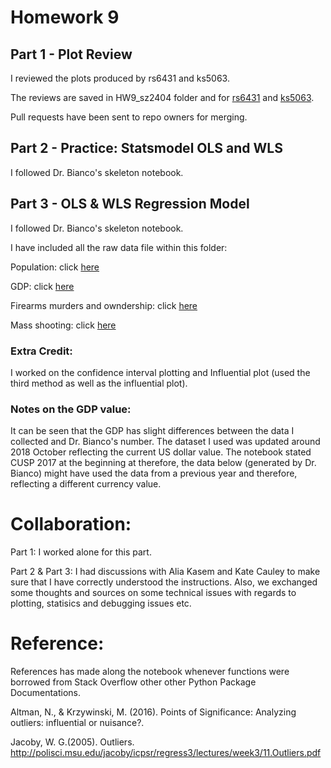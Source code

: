 
# Homework 9
## Part 1 - Plot Review
I reviewed the plots produced by rs6431 and ks5063. 

The reviews are saved in HW9_sz2404 folder and for [rs6431](../HW9_sz2404/rs6431_plotReview_sz2404.md) and [ks5063](../HW9_sz2404/ks5063_plotReview_sz2404.md).

Pull requests have been sent to repo owners for merging. 
## Part 2 - Practice: Statsmodel OLS and WLS
I followed Dr. Bianco's skeleton notebook. 

## Part 3 - OLS & WLS Regression Model

I followed Dr. Bianco's skeleton notebook. 

I have included all the raw data file within this folder:

Population: click [here](../HW9_sz2404/Population.xls)

GDP: click [here](../HW9_sz2404/GDP.xls)

Firearms murders and owndership: click [here](../HW9_sz2404/World_firearms_murders_and_ownership.xlsx)

Mass shooting: click [here](../HW9_sz2404/data-pvLFI.csv)

### Extra Credit: 
I worked on the confidence interval plotting and Influential plot (used the third method as well as the influential plot). 

### Notes on the GDP value: 
It can be seen that the GDP has slight differences between the data I collected and Dr. Bianco's number. The dataset I used was updated around 2018 October reflecting the current US dollar value. The notebook stated CUSP 2017 at the beginning at therefore, the data below (generated by Dr. Bianco) might have used the data from a previous year and therefore, reflecting a different currency value.

# Collaboration:
Part 1: I worked alone for this part. 

Part 2 & Part 3: I had discussions with Alia Kasem and Kate Cauley to make sure that I have correctly understood the instructions. Also, we exchanged some thoughts and sources on some technical issues with regards to plotting, statisics and debugging issues etc. 

# Reference:
References has made along the notebook whenever functions were borrowed from Stack Overflow other other Python Package Documentations. 

Altman, N., & Krzywinski, M. (2016). Points of Significance: Analyzing outliers: influential or nuisance?.

Jacoby, W. G.(2005). Outliers. http://polisci.msu.edu/jacoby/icpsr/regress3/lectures/week3/11.Outliers.pdf
